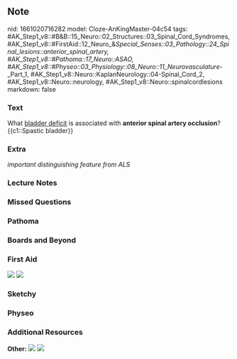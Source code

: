 ## Note
nid: 1661020716282
model: Cloze-AnKingMaster-04c54
tags: #AK_Step1_v8::#B&B::15_Neuro::02_Structures::03_Spinal_Cord_Syndromes, #AK_Step1_v8::#FirstAid::12_Neuro_&_Special_Senses::03_Pathology::24_Spinal_lesions::anterior_spinal_artery, #AK_Step1_v8::#Pathoma::17_Neuro::ASAO, #AK_Step1_v8::#Physeo::03_Physiology::08_Neuro::11_Neurovasculature_-_Part_1, #AK_Step1_v8::Neuro::KaplanNeurology::04-Spinal_Cord_2, #AK_Step1_v8::Neuro::neurology, #AK_Step1_v8::Neuro::spinalcordlesions
markdown: false

### Text
<div>
  <div>
    What <u>bladder deficit</u> is associated with <b>anterior
    spinal artery occlusion</b>?
  </div>
  <div>
    {{c1::Spastic bladder}}
  </div>
</div>

### Extra
<i>important distinguishing feature from ALS</i>

### Lecture Notes


### Missed Questions


### Pathoma


### Boards and Beyond


### First Aid
<img src="tmpplUDyq.png"> <img src="tmpmt1mr1.png">

### Sketchy


### Physeo


### Additional Resources
<b>Other:</b> <img src="tmpqv4KhQ.png"> <img src="tmpR7fSIt.png">
